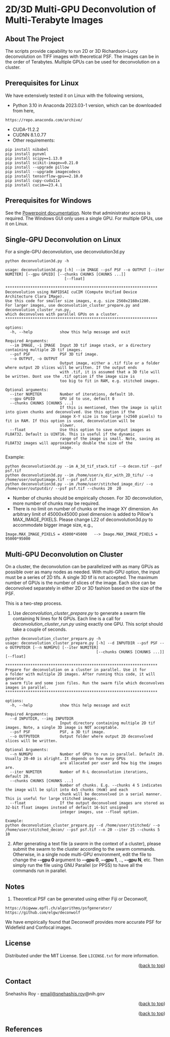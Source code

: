 
# 2D/3D Multi-GPU Deconvolution of Multi-Terabyte Images


<!-- ABOUT THE PROJECT -->
## About The Project

The scripts provide capability to run 2D or 3D Richardson-Lucy deconvolution on 
TIFF images with theoretical PSF. The images can be in the order of Terabytes. Multiple GPUs can be
used for deconvolution on a cluster.


<!--Prerequisites -->
## Prerequisites for Linux
We have extensively tested it on Linux with the following versions,
* Python 3.10 in Anaconda 2023.03-1 version, which can be downloaded from here,
```
https://repo.anaconda.com/archive/
```
* CUDA-11.2.2
* CUDNN 8.1.0.77
* Other requirements:
```
pip install nibabel 
pip install pynvml
pip install scipy==1.13.0 
pip install scikit-image==0.21.0
pip install --upgrade pillow
pip install --upgrade imagecodecs
pip install tensorflow-gpu==2.10.0
pip install cupy-cuda11x
pip install cucim==23.4.1
```


## Prerequisites for Windows
See the [Powerpoint documentation](https://github.com/SNIR-NIMH/Deconvolution/blob/main/Deconvolution%20GUI%20on%20Windows.pptx).
Note that administrator access is required. The Windows GUI only uses a single GPU. For multiple GPUs, use it on Linux.


<!-- USAGE EXAMPLES -->
## Single-GPU Deconvolution on Linux
For a single-GPU deconvolution, use deconvolution3d.py
```
python deconvolution3d.py -h

usage: deconvolution3d.py [-h] --im IMAGE --psf PSF --o OUTPUT [--iter NUMITER] [--gpu GPUID] [--chunks CHUNKS [CHUNKS ...]]
                          [--float]

******************************************************************* 
Deconvolution using RAPIDSAI cuCIM (Compute Unified Device Architecture Clara IMage).
Use this code for smaller size images, e.g. size 2560x2160x1200.
For larger images, use deconvolution_cluster_prepare.py and deconvolution_cluster_run.py,
which deconvolves with parallel GPUs on a cluster.
******************************************************************* 

options:
  -h, --help            show this help message and exit

Required Arguments:
  --im IMAGE, -i IMAGE  Input 3D tif image stack, or a directory containing multiple 2D tif images.
  --psf PSF             PSF 3D tif image.
  --o OUTPUT, -o OUTPUT
                        Output image, either a .tif file or a folder where output 2D slices will be written. If the output ends
                        with .tif, it is assumed that a 3D file will be written. Dont use the .tif option if the image size is
                        too big to fit in RAM, e.g. stitched images.

Optional arguments:
  --iter NUMITER        Number of iterations, default 10.
  --gpu GPUID           GPU id to use, default 0
  --chunks CHUNKS [CHUNKS ...]
                        If this is mentioned, then the image is split into given chunks and deconvolved. Use this option if the
                        image X-Y size is too large (>2560 pixels) to fit in RAM. If this option is used, deconvolution will be
                        slower.
  --float               Use this option to save output images as FLOAT32. Default is UINT16. This is useful if the dynamic
                        range of the image is small. Note, saving as FLOAT32 images will approximately double the size of the
                        image.
```

Example:
```
python deconvolution3d.py --im A_3d_tif_stack.tif --o decon.tif --psf psf.tif   
python deconvolution3d.py --im /home/user/a_dir_with_2D_tifs/ --o  /home/user/outputimage.tif --psf psf.tif
python deconvolution3d.py --im /home/user/stitched_image_dir/ --o  /home/user/outputdir/ --psf psf.tif --chunks 20  20
```

* Number of chunks should be empirically chosen. For 3D deconvolution, more number of chunks may be required.
* There is no limit on number of chunks or the image XY dimension. An arbitrary limit of 45000x45000 pixel dimension 
  is added to Pillow's MAX_IMAGE_PIXELS. Please change L22 of deconvolution3d.py to accommodate bigger image size, e.g.,
```
Image.MAX_IMAGE_PIXELS = 45000*45000   --> Image.MAX_IMAGE_PIXELS = 95000*95000 
```


[//]: <p align="center">
[//]:   <img src="https://github.com/SNIR-NIMH/nd2totiff/blob/main/imgs/bigdata.png" height="500"/>  
[//]: </p>

## Multi-GPU Deconvolution on Cluster
On a cluster, the deconvolution can be parallelized with as many GPUs as possible over as many nodes 
as needed. With multi-GPU option, the input must be a series of 2D tifs. A single 3D tif is not accepted. 
The maximum number of GPUs is the number of slices of the image. Each slice can be deconvolved separately 
in either 2D or 3D fashion based on the size of the PSF.

This is a two-step process.
1. Use *deconvolution_cluster_prepare.py* to generate a swarm file containing N lines for N GPUs.
Each line is a call for *deconvolution_cluster_run.py* using exactly one GPU. This script should take a couple of seconds.


```
python deconvolution_cluster_prepare.py -h
usage: deconvolution_cluster_prepare.py [-h] --d INPUTDIR --psf PSF --o OUTPUTDIR [--n NUMGPU] [--iter NUMITER]
                                        [--chunks CHUNKS [CHUNKS ...]] [--float]

******************************************************************* 
Prepare for deconvolution on a cluster in parallel. Use it for 
a folder with multiple 2D images. After running this code, it will generate 
a swarm file and some json files. Run the swarm file which deconvolves 
images in parallel.
******************************************************************* 

options:
  -h, --help            show this help message and exit

Required Arguments:
  --d INPUTDIR, --img INPUTDIR
                        Input directory containing multiple 2D tif images. Note, a single 3D image is NOT acceptable.
  --psf PSF             PSF, a 3D tif image.
  --o OUTPUTDIR         Output folder where output 2D deconvolved slices will be written.

Optional Arguments:
  --n NUMGPU            Number of GPUs to run in parallel. Default 20. Usually 20-40 is alright. It depends on how many GPUs
                        are allocated per user and how big the images are.
  --iter NUMITER        Number of R-L deconvolution iterations, default 20.
  --chunks CHUNKS [CHUNKS ...]
                        Number of chunks. E.g. --chunks 4 5 indicates the image will be split into 4x5 chunks (HxW) and each
                        chunk will be deconvolved in a serial manner. This is useful for large stitched images.
  --float               If the output deconvolved images are stored as 32-bit float images instead of default 16-bit unsigned
                        integer images, use --float option.

Example:
python deconvolution_cluster_prepare.py --d /home/user/stitched/ --o /home/user/stitched_decon/ --psf psf.tif --n 20 --iter 25 --chunks 5 10
```

2. After generating a text file (a *swarm* in the context of a cluster), please submit the swarm to the cluster
according to the swarm commands. Otherwise, in a single node multi-GPU environment, edit the file to
change the **--gpu 0** argument to **--gpu 0**, **--gpu 1**, .., **--gpu N**,  etc. Then simply run
the file using GNU Parallel (or PPSS) to have all the commands run in parallel.

<!-- NOTES -->
## Notes
1. Theoretical PSF can be generated using either Fiji or Deconwolf,
```
https://bigwww.epfl.ch/algorithms/psfgenerator/
https://github.com/elgw/deconwolf
```
We have empirically found that Deconwolf provides more accurate PSF for Widefield and Confocal images.


<!-- LICENSE -->
## License

Distributed under the MIT License. See `LICENSE.txt` for more information.

<p align="right">(<a href="#readme-top">back to top</a>)</p>



<!-- CONTACT -->
## Contact

Snehashis Roy - email@snehashis.roy@nih.gov

<p align="right">(<a href="#readme-top">back to top</a>)</p>


<p align="right">(<a href="#readme-top">back to top</a>)</p>

<!-- REFERENCE -->
## References


